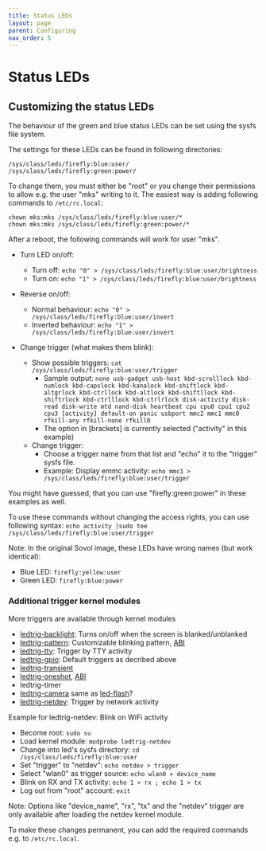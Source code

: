 ```yaml
---
title: Status LEDs
layout: page
parent: Configuring
nav_order: 5
---
```

# Status LEDs

## Customizing the status LEDs

The behaviour of the green and blue status LEDs can be set using the sysfs file system.

The settings for these LEDs can be found in following directories:
```
/sys/class/leds/firefly:blue:user/
/sys/class/leds/firefly:green:power/
```

To change them, you must either be "root" or you change their permissions to allow e.g. the user "mks" writing to it.
The easiest way is adding following commands to `/etc/rc.local`:
```
chown mks:mks /sys/class/leds/firefly:blue:user/*
chown mks:mks /sys/class/leds/firefly:green:power/*
```

After a reboot, the following commands will work for user "mks".

- Turn LED on/off:
  - Turn off: `echo "0" > /sys/class/leds/firefly:blue:user/brightness`
  - Turn on: `echo "1" > /sys/class/leds/firefly:blue:user/brightness`

- Reverse on/off:
  - Normal behaviour: `echo "0" > /sys/class/leds/firefly:blue:user/invert`
  - Inverted behaviour: `echo "1" > /sys/class/leds/firefly:blue:user/invert`

- Change trigger (what makes them blink):
  - Show possible triggers: `cat /sys/class/leds/firefly:blue:user/trigger`
    - Sample output: `none usb-gadget usb-host kbd-scrolllock kbd-numlock kbd-capslock kbd-kanalock kbd-shiftlock kbd-altgrlock kbd-ctrllock kbd-altlock kbd-shiftllock kbd-shiftrlock kbd-ctrlllock kbd-ctrlrlock disk-activity disk-read disk-write mtd nand-disk heartbeat cpu cpu0 cpu1 cpu2 cpu3 [activity] default-on panic usbport mmc2 mmc1 mmc0 rfkill-any rfkill-none rfkill0`
    - The option in \[brackets\] is currently selected ("activity" in this example)
  - Change trigger:
    - Choose a trigger name from that list and "echo" it to the "trigger" sysfs file.
    - Example: Display emmc activity: `echo mmc1 > /sys/class/leds/firefly:blue:user/trigger`

You might have guessed, that you can use "firefly:green:power" in these examples as well.

To use these commands without changing the access rights, you can use following syntax:
`echo activity |sudo tee /sys/class/leds/firefly:blue:user/trigger`

Note: In the original Sovol image, these LEDs have wrong names (but work identical):
- Blue LED: `firefly:yellow:user`
- Green LED: `firefly:blue:power`

### Additional trigger kernel modules

More triggers are available through kernel modules

- [ledtrig-backlight](https://www.kernel.org/doc/Documentation/devicetree/bindings/leds/backlight/gpio-backlight.yaml): Turns on/off when the screen is blanked/unblanked
- [ledtrig-pattern](https://www.kernel.org/doc/Documentation/devicetree/bindings/leds/leds-trigger-pattern.txt): Customizable blinking pattern, [ABI](https://www.kernel.org/doc/Documentation/ABI/testing/sysfs-class-led-trigger-pattern)
- [ledtrig-tty](https://www.kernel.org/doc/Documentation/ABI/testing/sysfs-class-led-trigger-tty): Trigger by TTY activity
- [ledtrig-gpio](https://www.kernel.org/doc/Documentation/devicetree/bindings/leds/common.yaml): Default triggers as decribed above
- [ledtrig-transient](https://www.kernel.org/doc/Documentation/leds/ledtrig-transient.txt)
- [ledtrig-oneshot](https://docs.kernel.org/leds/ledtrig-oneshot.html), [ABI](https://www.kernel.org/doc/Documentation/ABI/testing/sysfs-class-led-trigger-oneshot)
- ledtrig-timer
- [ledtrig-camera](https://www.kernelconfig.io/config_leds_trigger_camera) same as [led-flash](https://www.kernel.org/doc/Documentation/ABI/testing/sysfs-class-led-flash)?
- [ledtrig-netdev](https://www.kernel.org/doc/Documentation/ABI/testing/sysfs-class-led-trigger-netdev): Trigger by network activity

Example for ledtrig-netdev: Blink on WiFi activity

- Become root: `sudo su`
- Load kernel module: `modprobe ledtrig-netdev`
- Change into led's sysfs directory: `cd /sys/class/leds/firefly:blue:user`
- Set "trigger" to "netdev": `echo netdev > trigger`
- Select "wlan0" as trigger source: `echo wlan0 > device_name`
- Blink on RX and TX activity: `echo 1 > rx ; echo 1 > tx`
- Log out from "root" account: `exit`

Note: Options like "device_name", "rx", "tx" and the "netdev" trigger are only available after loading the netdev kernel module.

To make these changes permanent, you can add the required commands e.g. to `/etc/rc.local`.
